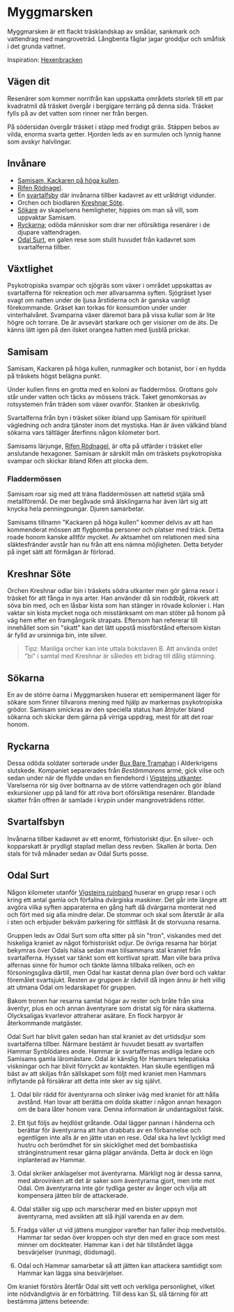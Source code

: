 # Myggmarsken

Myggmarsken är ett flackt träsklandskap av småöar, sankmark och vattendrag med mangroveträd. Långbenta fåglar jagar groddjur och småfisk i det grunda vattnet.

Inspiration: [Hexenbracken](http://save.vs.totalpartykill.ca/grab-bag/hexenbracken)

## Vägen dit

Resenärer som kommer norrifrån kan uppskatta områdets storlek till ett par kvadratmil då träsket övergår i bergigare terräng på denna sida. Träsket fylls på av det vatten som rinner ner från bergen.

På södersidan övergår träsket i stäpp med frodigt gräs. Stäppen bebos av vilda, enorma svarta getter. Hjorden leds av en surmulen och lynnig hanne som avskyr halvlingar.

## Invånare

* [Samisam, Kackaren på höga kullen](#samisam).
* [Rifen Rödnagel](rifen_rödnagel.html).
* En [svartalfsby](#svartalfsbyn) där invånarna tillber kadavret av ett uråldrigt vidunder.
* Orchen och biodlaren [Kreshnar Söte](#kreshnar-sote).
* [Sökare](#sokarna) av skapelsens hemligheter, hippies om man så vill, som uppvaktar Samisam.
* [Ryckarna](#ryckarna); odöda människor som drar ner oförsiktiga resenärer i de djupare vattendragen.
* [Odal Surt](#odal-surt), en galen rese som stulit huvudet från kadavret som svartalferna tillber.

## Växtlighet

Psykotropiska svampar och sjögräs som växer i området uppskattas av svartalferna för rekreation och mer allvarsamma syften. Sjögräset lyser svagt om natten under de ljusa årstiderna och är ganska vanligt förekommande. Gräset kan torkas för konsumtion under under vinterhalvåret. Svamparna växer däremot bara på vissa kullar som är lite högre och torrare. De är avsevärt starkare och ger visioner om de äts. De känns lätt igen på den ilsket orangea hatten med ljusblå prickar.

## Samisam

Samisam, Kackaren på höga kullen, runmagiker och botanist, bor i en hydda på träskets högst belägna punkt.

Under kullen finns en grotta med en koloni av fladdermöss. Grottans golv står under vatten och täcks av mössens träck. Taket genomkorsas av rotsystemen från träden som växer ovanför. Stanken är obeskrivlig.

Svartalferna från byn i träsket söker ibland upp Samisam för spirituell vägledning och andra tjänster inom det mystiska. Han är även välkänd bland sökarna vars tältläger återfinns någon kilometer bort.

Samisams lärjunge, [Rifen Rödnagel](rifen_rödnagel.html), är ofta på utfärder i träsket eller anslutande hexagoner. Samisam är särskilt mån om träskets psykotropiska svampar och skickar ibland Rifen att plocka dem.

### Fladdermössen

Samisam roar sig med att träna fladdermössen att nattetid stjäla små metallföremål. De mer begåvade små älsklingarna har även lärt sig att knycka hela penningpungar. Djuren samarbetar.

Samisams tillnamn "Kackaren på höga kullen" kommer delvis av att han kommenderat mössen att flygbomba personer och platser med träck. Detta roade honom kanske alltför mycket. Av aktsamhet om relationen med sina släktesfränder avstår han nu från att ens nämna möjligheten. Detta betyder på inget sätt att förmågan är förlorad.

## Kreshnar Söte

Orchen Kreshnar odlar bin i träskets södra utkanter men gör gärna resor i träsket för att fånga in nya arter. Han använder då sin roddbåt, rökverk att söva bin med, och en låsbar kista som han stänger in rövade kolonier i. Han vaktar sin kista mycket noga och misstänksamt om man stöter på honom på väg hem efter en framgångsrik strapats. Eftersom han refererar till innehållet som sin "skatt" kan det lätt uppstå missförstånd eftersom kistan är fylld av ursinniga bin, inte silver.

> Tipz: Manliga orcher kan inte uttala bokstaven B. Att använda ordet "bi" i samtal med Kreshnar är således ett bidrag till dålig stämning.

## Sökarna

En av de större öarna i Myggmarsken huserar ett semipermanent läger för sökare som finner tillvarons mening med hjälp av markernas psykotropiska grödor. Samisam smickras av den speciella status han åtnjuter bland sökarna och skickar dem gärna på virriga uppdrag, mest för att det roar honom.

## Ryckarna

Dessa odöda soldater sorterade under [Bux Bare Tramahan](gravröset.html#bux-bare-tramahan) i Alderkrigens slutskede. Kompaniet separerades från *Bestämmarens* armé, gick vilse och sedan under när de flydde undan en fiendehord i [Vigstejns utkanter](vigstejns_ruinband.html). Varelserna rör sig över bottnarna av de större vattendragen och gör ibland exkursioner upp på land för att röva bort oförsiktiga resenärer. Blandade skatter från offren är samlade i krypin under mangroveträdens rötter.

## Svartalfsbyn

Invånarna tillber kadavret av ett enormt, förhistoriskt djur. En silver- och kopparskatt är prydligt staplad mellan dess revben. Skallen är borta. Den stals för två månader sedan av Odal Surts posse.

## Odal Surt

Någon kilometer utanför [Vigstejns ruinband](vigstejns_ruinband.html) huserar en grupp resar i och kring ett antal gamla och förfallna dvärgiska maskiner. Det går inte längre att avgöra vilka syften apparaterna en gång haft då dvärgarna monterat ned och fört med sig alla mindre delar. De stommar och skal som återstår är alla i sten och erbjuder bekväm parkering för sittfläsk åt de storvuxna resarna.

Gruppen leds av Odal Surt som ofta sitter på sin "tron", viskandes med det hiskeliga kraniet av något förhistoriskt odjur. De övriga resarna har börjat bekymras över Odals hälsa sedan man tillsammans stal kraniet från svartalferna. Hysset var tänkt som ett kortlivat spratt. Man ville bara pröva alfernas sinne för humor och tänkte lämna tillbaka reliken, och en försoningsgåva därtill, men Odal har kastat denna plan över bord och vaktar föremålet svartsjukt. Resten av gruppen är rådvill då ingen ännu är helt villig att utmana Odal om ledarskapet för gruppen.

Bakom tronen har resarna samlat högar av rester och bråte från sina äventyr, plus en och annan äventyrare som dristat sig för nära skatterna. Olycksaligas kvarlevor attraherar asätare. En flock harpyor är återkommande matgäster.

Odal Surt har blivit galen sedan han stal kraniet av det urtidsdjur som svartalferna tillber. Närmare bestämt är huvudet besatt av svartalfen Hammar Synblödares ande. Hammar är svartalfernas andliga ledare och Samisams gamla läromästare. Odal är känslig för Hammars telepatiska viskningar och har blivit förryckt av kontakten. Han skulle egentligen må bäst av att skiljas från sällskapet som följt med kraniet men Hammars inflytande på försäkrar att detta inte sker av sig självt.

1. Odal blir rädd för äventyrarna och slinker iväg med kraniet för att hålla avstånd. Han lovar att berätta om dolda skatter i någon annan hexagon om de bara låter honom vara. Denna information är undantagslöst falsk.

2. Ett tjut följs av hejdlöst gråtande. Odal lägger pannan i händerna och berättar för äventyrarna att han drabbats av en förbannelse och egentligen inte alls är en jätte utan en rese. Odal ska ha levt lyckligt med hustru och berömdhet för sin skicklighet med det bombastiska stränginstrument resar gärna plägar använda. Detta är dock en lögn inplanterad av Hammar.

3. Odal skriker anklagelser mot äventyrarna. Märkligt nog är dessa sanna, med abrovinken att det är saker som äventyrarna gjort, men inte mot Odal. Om äventyrarna inte gör tydliga gester av ånger och vilja att kompensera jätten blir de attackerade.

4. Odal ställer sig upp och marscherar med en bister uppsyn mot äventyrarna, med avsikten att slå ihjäl varenda en av dem.

5. Fradga väller ut vid jättens mungipor varefter han faller ihop medvetslös. Hammar tar sedan över kroppen och styr den med en grace som mest minner om dockteater. Hammar kan i det här tillståndet lägga besvärjelser (runmagi, dödsmagi).

6. Odal och Hammar samarbetar så att jätten kan attackera samtidigt som Hammar kan lägga sina besvärjelser.

Om kraniet förstörs återfår Odal sitt vett och verkliga personlighet, vilket inte nödvändigtvis är en förbättring. Till dess kan SL slå tärning för att bestämma jättens beteende:
